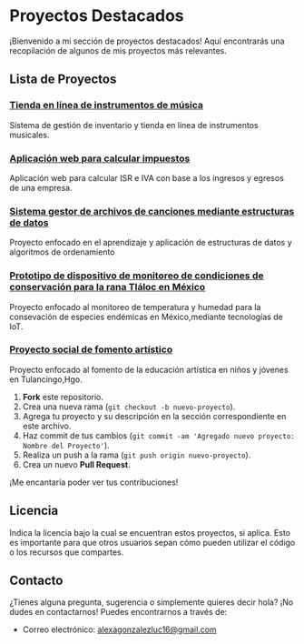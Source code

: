 # Proyectos Destacados

¡Bienvenido a mi sección de proyectos destacados! Aquí encontrarás una recopilación de algunos de mis proyectos más relevantes.

## Lista de Proyectos

### [Tienda en línea de instrumentos de música](https://github.com/alexaMcFly/Portafolio/tree/main/Proyectos%20destacados/tiendaMusica)
Sistema de gestión de inventario y tienda en línea de instrumentos musicales.

### [Aplicación web para calcular impuestos](https://github.com/alexaMcFly/Portafolio/tree/main/Proyectos%20destacados/Calcualdora%20de%20impuestos/impuestos/P%C3%A1gina%20de%20inicio)
Aplicación web para calcular ISR e IVA con base a los ingresos y egresos de una empresa.

### [Sistema gestor de archivos de canciones mediante estructuras de datos](https://github.com/alexaMcFly/Portafolio/tree/main/Proyectos%20destacados/gestorArchivosMusica)
Proyecto enfocado en el aprendizaje y aplicación de estructuras de datos y algoritmos de ordenamiento

### [Prototipo de dispositivo de monitoreo de condiciones de conservación para la rana Tláloc en México](https://github.com/MonicaMMartinezV/Ambientum)
Proyecto enfocado al monitoreo de temperatura y humedad para la consevación de especies endémicas en México,mediante tecnologías de IoT.

### [Proyecto social de fomento artístico](https://drive.google.com/drive/folders/1qyHe9t9WpY45eCh0RNqVXehcM078U0xV)
Proyecto enfocado al fomento de la educación artística en niños y jóvenes en Tulancingo,Hgo.

1. **Fork** este repositorio.
2. Crea una nueva rama (`git checkout -b nuevo-proyecto`).
3. Agrega tu proyecto y su descripción en la sección correspondiente en este archivo.
4. Haz commit de tus cambios (`git commit -am 'Agregado nuevo proyecto: Nombre del Proyecto'`).
5. Realiza un push a la rama (`git push origin nuevo-proyecto`).
6. Crea un nuevo **Pull Request**.

¡Me encantaría poder ver tus contribuciones!

## Licencia

Indica la licencia bajo la cual se encuentran estos proyectos, si aplica. Esto es importante para que otros usuarios sepan cómo pueden utilizar el código o los recursos que compartes.

## Contacto

¿Tienes alguna pregunta, sugerencia o simplemente quieres decir hola? ¡No dudes en contactarnos! Puedes encontrarnos a través de:

- Correo electrónico: alexagonzalezluc16@gmail.com
